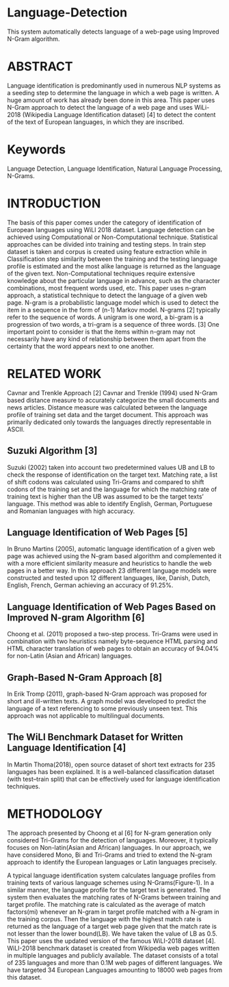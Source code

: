 # Language-Detection
This system automatically detects language of a web-page using Improved N-Gram algorithm.   

# ABSTRACT
Language identification is predominantly used in numerous NLP systems as a seeding step to determine the language in which a web page is written. A huge amount of work has already been done in this area. This paper uses N-Gram approach to detect the language of a web page and uses WiLi-2018 (Wikipedia Language Identification dataset) [4] to detect the content of the text of European languages, in which they are inscribed.

# Keywords
Language Detection, Language Identification, Natural Language Processing, N-Grams.

# INTRODUCTION
The basis of this paper comes under the category of identification of European languages using WiLI 2018 dataset. Language detection can be achieved using Computational or Non-Computational technique. Statistical approaches can be divided into training and testing steps. In train step dataset is taken and corpus is created using feature extraction while in Classification step similarity between the training and the testing language profile is estimated and the most alike language is returned as the language of the given text. Non-Computational techniques require extensive knowledge about the particular language in advance, such as the character combinations, most frequent words used, etc. This paper uses n-gram approach, a statistical technique to detect the language of a given web page.
N-gram is a probabilistic language model which is used to detect the item in a sequence in the form of (n-1) Markov model. N-grams [2] typically refer to the sequence of words. A unigram is one word, a bi-gram is a progression of two words, a tri-gram is a sequence of three words. [3] One important point to consider is that the items within n-gram may not necessarily have any kind of relationship between them apart from the certainty that the word appears next to one another.

# RELATED WORK
Cavnar and Trenkle Approach [2]
Cavnar and Trenkle (1994) used N-Gram based distance measure to accurately categorize the small documents and news articles. Distance measure was calculated between the language profile of training set data and the target document. This approach was 
primarily dedicated only towards the languages directly representable in ASCII.

## Suzuki Algorithm [3]
Suzuki (2002) taken into account two predetermined values UB and LB to check the response of identification on the target text. Matching rate, a list of shift codons was calculated using Tri-Grams and compared to shift codons of the training set and the language for which the matching rate of training text is higher than the UB was assumed to be the target texts’ language. This method was able to identify English, German, Portuguese and Romanian languages with high accuracy.

## Language Identification of Web Pages [5] 
In Bruno Martins (2005), automatic language identification of a given web page was achieved using the N-gram based algorithm and complemented it with a more efficient similarity measure and heuristics to handle the web pages in a better way. In this approach 23 different language models were constructed and tested upon 12 different languages, like, Danish, Dutch, English, French, German achieving an accuracy of 91.25%.

## Language Identification of Web Pages Based on Improved N-gram Algorithm [6]
Choong et al. (2011) proposed a two-step process. Tri-Grams were used in combination with two heuristics namely byte-sequence HTML parsing and HTML character translation of web pages to obtain an accuracy of 94.04% for non-Latin (Asian and African) languages.

## Graph-Based N-Gram Approach [8]
In Erik Tromp (2011), graph-based N-Gram approach was proposed for short and ill-written texts. A graph model was developed to predict the language of a text referencing to some previously unseen text. This approach was not applicable to multilingual documents.

## The WiLI Benchmark Dataset for Written Language Identification [4]
In Martin Thoma(2018), open source dataset of short text extracts for 235 languages has been explained. It is a well-balanced 
classification dataset (with test–train split) that can be effectively used for language identification techniques.

# METHODOLOGY
The approach presented by Choong et al [6] for N-gram generation only considered Tri-Grams for the detection of languages. Moreover, it typically focuses on Non-latin(Asian and African) languages. In our approach, we have considered Mono, Bi and Tri-Grams and tried to extend the N-gram approach to identify the European languages or Latin languages precisely.

A typical language identification system calculates language profiles from training texts of various language schemes using N-Grams(Figure-1). In a similar manner, the language profile for the target text is generated. The system then evaluates the matching rates of N-Grams between training and target profile. The matching rate is calculated as the average of match factors(mi) whenever an N-gram in target profile matched with a N-gram in the training corpus. Then the language with the highest match rate is returned as the language of a target web page given that the match rate is not lesser than the lower bound(LB). We have taken the value of LB as 0.5.
This paper uses the updated version of the famous WiLI-2018 dataset [4]. WiLI-2018 benchmark dataset is created from Wikipedia web pages written in multiple languages and publicly available. The dataset consists of a total of 235 languages and more than 0.1M web pages of different languages. We have targeted 34 European Languages amounting to 18000 web pages from this dataset.
